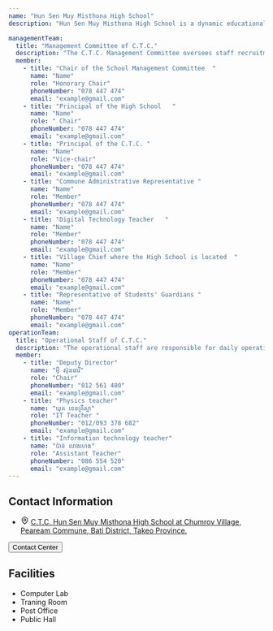 ```yaml
---
name: "Hun Sen Muy Misthona High School"
description: "Hun Sen Muy Misthona High School is a dynamic educational institution that provides opportunities for students to gain knowledge, skills, and virtues. The high school has a good learning environment, experienced teachers, and modern learning equipment. The curriculum is designed in accordance with national and international educational standards to provide students with a broad knowledge base. In addition, the high school also provides opportunities for students to participate in social and sports activities."

managementTeam:
  title: "Management Committee of C.T.C."
  description: "The C.T.C. Management Committee oversees staff recruitment, operations, resources, monitors finances, promotes community involvement, reviews plans and reports, and supports strategic improvements to enhance efficiency and transparency."
  member:
    - title: "Chair of the School Management Committee  "
      name: "Name"
      role: "Honorary Chair"
      phoneNumber: "078 447 474"
      email: "example@gmail.com"
    - title: "Principal of the High School   "
      name: "Name"
      role: " Chair"
      phoneNumber: "078 447 474"
      email: "example@gmail.com"
    - title: "Principal of the C.T.C. "
      name: "Name"
      role: "Vice-chair"
      phoneNumber: "078 447 474"
      email: "example@gmail.com"
    - title: "Commune Administrative Representative "
      name: "Name"
      role: "Member"
      phoneNumber: "078 447 474"
      email: "example@gmail.com"
    - title: "Digital Technology Teacher   "
      name: "Name"
      role: "Member"
      phoneNumber: "078 447 474"
      email: "example@gmail.com"
    - title: "Village Chief where the High School is located  "
      name: "Name"
      role: "Member"
      phoneNumber: "078 447 474"
      email: "example@gmail.com"
    - title: "Representative of Students' Guardians "
      name: "Name"
      role: "Member"
      phoneNumber: "078 447 474"
      email: "example@gmail.com"
operationTeam:
  title: "Operational Staff of C.T.C."
  description: "The operational staff are responsible for daily operations and running of the C.T.C."
  member:
    - title: "Deputy Director"
      name: "ម៉ី ស៊ុនធារី"
      role: "Chair"
      phoneNumber: "012 561 480"
      email: "example@gmail.com"
    - title: "Physics teacher"
      name: "ឃុត ខេនគ្រឹស្នា"
      role: "IT Teacher "
      phoneNumber: "012/093 378 682"
      email: "example@gmail.com"
    - title: "Information technology teacher"
      name: "ប៉ាន់ លាងហេង"
      role: "Assistant Teacher"
      phoneNumber: "086 554 520"
      email: "example@gmail.com"
---
```


<div >
        <div class="grid grid-cols-1 md:grid-cols-2 gap-8">
            <div class="p-4 rounded-lg">
                <h2 class="text-2xl font-bold text-primary mb-4">Contact Information</h2>
                <ul class="list-disc list-inside">
                    <li class="flex items-center gap-x-3">
                        <svg xmlns="http://www.w3.org/2000/svg" width="16" height="16" viewBox="0 0 24 24" fill="none" stroke="currentColor" stroke-width="2" stroke-linecap="round" stroke-linejoin="round" class="lucide lucide-map-pin"><path d="M20 10c0 4.993-5.539 10.193-7.399 11.799a1 1 0 0 1-1.202 0C9.539 20.193 4 14.993 4 10a8 8 0 0 1 16 0"/><circle cx="12" cy="10" r="3"/></svg>
                        <a href="https://maps.app.goo.gl/9toSeuuvJY4axSoWA" target="_blank" rel="noopener noreferrer">C.T.C. Hun Sen Muy Misthona High School at Chumrov Village, Peaream Commune, Bati District, Takeo Province.</a>
                    </li>
                </ul>
                <button class="mt-6 bg-blue-800 text-white px-4 py-2 rounded hover:bg-blue-700 transition duration-300 hidden">
                    Contact Center
                </button>
            </div>
            <div class="p-4 rounded-lg">
                <h2 class="text-2xl font-bold text-primary mb-4">Facilities</h2>
                <ul class="list-disc list-inside">
                    <li>Computer Lab</li>
                    <li>Traning Room</li>
                    <li>Post Office</li>
                    <li>Public Hall</li>
                </ul>
            </div>
        </div>
    </div>
